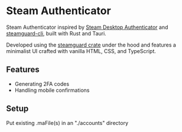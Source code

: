 # Steam Authenticator

Steam Authenticator inspired by [Steam Desktop Authenticator](https://github.com/Jessecar96/SteamDesktopAuthenticator) and [steamguard-cli](https://github.com/dyc3/steamguard-cli), built with Rust and Tauri.

Developed using the [steamguard crate](https://crates.io/crates/steamguard) under the hood and features a minimalist UI crafted with vanilla HTML, CSS, and TypeScript.

## Features
 - Generating 2FA codes
 - Handling mobile confirmations

## Setup
Put existing .maFile(s) in an "./accounts" directory
